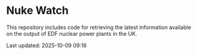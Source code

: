 # Nuke Watch

This repository includes code for retrieving the latest information available on the output of EDF nuclear power plants in the UK.

Last updated: 2025-10-09 09:16